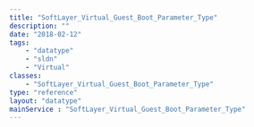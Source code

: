 ```yaml
---
title: "SoftLayer_Virtual_Guest_Boot_Parameter_Type"
description: ""
date: "2018-02-12"
tags:
    - "datatype"
    - "sldn"
    - "Virtual"
classes:
    - "SoftLayer_Virtual_Guest_Boot_Parameter_Type"
type: "reference"
layout: "datatype"
mainService : "SoftLayer_Virtual_Guest_Boot_Parameter_Type"
---
```

